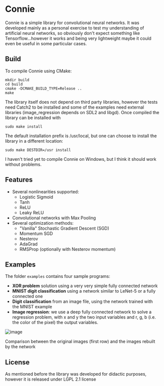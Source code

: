 # Connie
Connie is a simple library for convolutional neural networks.
It was developed mainly as a personal exercise to test my understanding of artificial neural networks, so obviously don't expect something like Tensorflow...however it works and being very lightweight maybe it could even be useful in some particular cases.

## Build
To compile Connie using CMake:
```
mkdir build
cd build
cmake -DCMAKE_BUILD_TYPE=Release ..
make
```
The library itself does not depend on third party libraries, however the tests need Catch2 to be installed and some of the examples need external libraries (image_regression depends on SDL2 and libgd).
Once compiled the library can be installed with
```
sudo make install
```
The default installation prefix is /usr/local, but one can choose to install the library in a different location:
```
sudo make DESTDIR=/usr install
```
I haven't tried yet to compile Connie on Windows, but I think it should work without problems.

## Features  
- Several nonlinearities supported:  
  - Logistic Sigmoid  
  - Tanh  
  - ReLU  
  - Leaky ReLU  
- Convolutional networks with Max Pooling  
- Several optimization methods:
  - "Vanilla" Stochastic Gradient Descent (SGD)
  - Momentum SGD
  - Nesterov
  - AdaGrad
  - RMSProp (optionally with Nesterov momentum)

## Examples
The folder `examples` contains four sample programs:
- **XOR problem** solution using a very very simple fully connected network
- **MNIST digit classification** using a network similar to LeNet-5 or a fully connected one
- **Digit classification** from an image file, using the network trained with the MNIST example
- **Image regression**: we use a deep fully connected network to solve a regression problem, with x and y the two input variables and r, g, b (i.e. the color of the pixel) the output variables.

![image](http://www.lucarobbiano.net/host/permanenti/compare_image_regression_connie_1.png)

Comparison between the original images (first row) and the images rebuilt by the network

## License
As mentioned before the library was developed for didactic purposes, however it is released under LGPL 2.1 license
